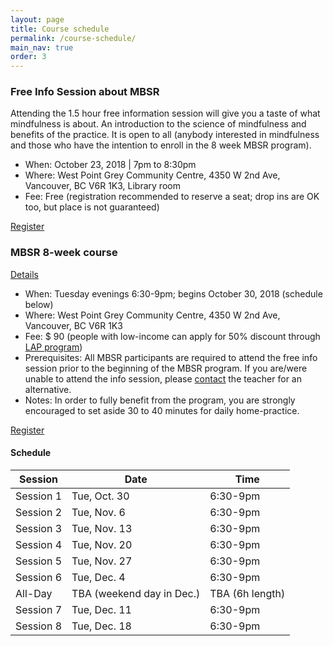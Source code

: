 ```yaml
---
layout: page
title: Course schedule
permalink: /course-schedule/
main_nav: true
order: 3
---
```


### Free Info Session about MBSR
Attending the 1.5 hour free information session will give you a taste of what mindfulness is about. An introduction to the science of mindfulness and benefits of the practice. It is open to all (anybody interested in mindfulness and those who have the intention to enroll in the 8 week MBSR program).

- When: October 23, 2018 \| 7pm to 8:30pm
- Where: West Point Grey Community Centre, 4350 W 2nd Ave, Vancouver, BC V6R 1K3, Library room
- Fee: Free (registration recommended to reserve a seat; drop ins are OK too, but place is not guaranteed)

[Register](/register/)


### MBSR 8-week course
[Details](/mbsr/)
- When: Tuesday evenings 6:30-9pm; begins October 30, 2018 (schedule below)
- Where: West Point Grey Community Centre, 4350 W 2nd Ave, Vancouver, BC V6R 1K3
- Fee: $ 90 (people with low-income can apply for 50% discount through [LAP program](https://vancouver.ca/parks-recreation-culture/leisure-access-card.aspx))
- Prerequisites: All MBSR participants are required to attend the free info session prior to the beginning of the MBSR program. If you are/were unable to attend the info session, please [contact](/contact/) the teacher for an alternative.
- Notes: In order to fully benefit from the program, you are strongly encouraged to set aside 30 to 40 minutes for daily home-practice.

[Register](/register-8week-mbsr/)

#### Schedule

| Session   | Date         | Time     |
|-----------|--------------|----------|
| Session 1 | Tue, Oct. 30 | 6:30-9pm |
| Session 2 | Tue, Nov. 6  | 6:30-9pm |
| Session 3 | Tue, Nov. 13 | 6:30-9pm |
| Session 4 | Tue, Nov. 20 | 6:30-9pm |
| Session 5 | Tue, Nov. 27 | 6:30-9pm |
| Session 6 | Tue, Dec. 4  | 6:30-9pm |
| All-Day | TBA (weekend day in Dec.) | TBA (6h length) |
| Session 7 | Tue, Dec. 11 | 6:30-9pm |
| Session 8 | Tue, Dec. 18 | 6:30-9pm |
